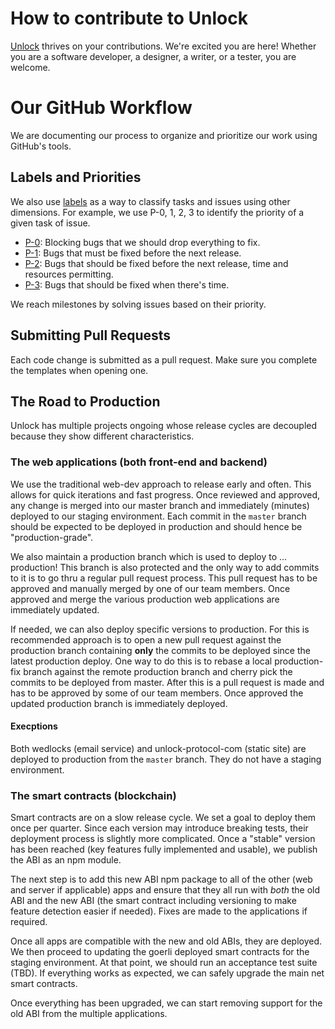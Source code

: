 # How to contribute to Unlock

[Unlock](https://unlock-protocol.com) thrives on your contributions. We're excited you are here! Whether you are a software developer,
a designer, a writer, or a tester, you are welcome.

# Our GitHub Workflow

We are documenting our process to organize and prioritize our work using GitHub's tools.

## Labels and Priorities

We also use [labels](https://github.com/unlock-protocol/unlock/labels) as a way to classify tasks and issues using other dimensions. For example, we use P-0, 1, 2, 3 to identify the priority of a given task of issue.

- [P-0](https://github.com/unlock-protocol/unlock/issues?q=is%3Aissue+is%3Aopen+label%3Ap-0): Blocking bugs that we should drop everything to fix.
- [P-1](https://github.com/unlock-protocol/unlock/issues?q=is%3Aissue+is%3Aopen+label%3Ap-1): Bugs that must be fixed before the next release.
- [P-2](https://github.com/unlock-protocol/unlock/issues?q=is%3Aissue+is%3Aopen+label%3Ap-2): Bugs that should be fixed before the next release, time and resources permitting.
- [P-3](https://github.com/unlock-protocol/unlock/issues?q=is%3Aissue+is%3Aopen+label%3Ap-3): Bugs that should be fixed when there's time.

We reach milestones by solving issues based on their priority.

## Submitting Pull Requests

Each code change is submitted as a pull request. Make sure you complete the templates when opening one.

## The Road to Production

Unlock has multiple projects ongoing whose release cycles are decoupled because they show different characteristics.

### The web applications (both front-end and backend)

We use the traditional web-dev approach to release early and often. This allows for quick iterations and fast progress. Once reviewed and approved, any change is merged into our master branch and immediately \(minutes\) deployed to our staging environment. Each commit in the `master` branch should be expected to be deployed in production and should hence be "production-grade".

We also maintain a production branch which is used to deploy to ... production! This branch is also protected and the only way to add commits to it is to go thru a regular pull request process. This pull request has to be approved and manually merged by one of our team members. Once approved and merge the various production web applications are immediately updated.

If needed, we can also deploy specific versions to production. For this is recommended approach is to open a new pull request against the production branch containing **only** the commits to be deployed since the latest production deploy. One way to do this is to rebase a local production-fix branch against the remote production branch and cherry pick the commits to be deployed from master. After this is a pull request is made and has to be approved by some of our team members. Once approved the updated production branch is immediately deployed.

#### Execptions

Both wedlocks (email service) and unlock-protocol-com (static site) are deployed to production from the `master` branch. They do not have a staging environment.

### The smart contracts \(blockchain\)

Smart contracts are on a slow release cycle. We set a goal to deploy them once per quarter. Since each version may introduce breaking tests, their deployment process is slightly more complicated. Once a "stable" version has been reached \(key features fully implemented and usable\), we publish the ABI as an npm module.

The next step is to add this new ABI npm package to all of the other \(web and server if applicable\) apps and ensure that they all run with _both_ the old ABI and the new ABI \(the smart contract including versioning to make feature detection easier if needed\). Fixes are made to the applications if required.

Once all apps are compatible with the new and old ABIs, they are deployed. We then proceed to updating the goerli deployed smart contracts for the staging environment. At that point, we should run an acceptance test suite \(TBD\). If everything works as expected, we can safely upgrade the main net smart contracts.

Once everything has been upgraded, we can start removing support for the old ABI from the multiple applications.
